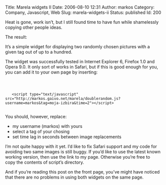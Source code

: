 Title: Marela widgets II
Date: 2006-08-10 12:31
Author: markos
Category: Company, Javascript, Web
Slug: marela-widgets-ii
Status: published
Id: 200

<div>
 <p>
  Heat is gone, work isn’t, but I still found time to have fun while shamelessly copying other people ideas.
 </p>
 <p>
  The result:
  <br/>
  <script src="http://markos.gaivo.net/marela/doublerandom.js?username=markos&amp;tag=moja-izbira&amp;time=3" type="text/javascript">
  </script>
 </p>
 <p>
  It’s a simple widget for displaying two randomly chosen pictures with a given tag out of up to a hundred.
 </p>
 <p>
  The widget was successfully tested in Internet Explorer 6, Firefox 1.0 and Opera 9.0. It only sort of works in Safari, but if this is good enough for you, you can add it to your own page by inserting:
 </p>
 <p>
  <code>
   <br/>
   &lt;script type="text/javascript" src="http://markos.gaivo.net/marela/doublerandom.js?username=markos&amp;tag=moja-izbira&amp;time=2"&gt;&lt;/script&gt;
  </code>
 </p>
 <p>
  You should, however, replace:
 </p>
 <ul>
  <li>
   my username (markos) with yours
  </li>
  <li>
   select a tag of your chosing
  </li>
  <li>
   set time lag in seconds between image replacements
  </li>
 </ul>
 <p>
  I’m not quite happy with it yet. I’d like to fix Safari support and my code for avoiding two same images is still buggy. If you’d like to use the latest known working version, then use the link to my page. Otherwise you’re free to copy the contents of script’s directory.
 </p>
 <p>
  And if you’re reading this post on the front page, you’ve might have noticed that there are no problems in using both widgets on the same page.
 </p>
</div>

